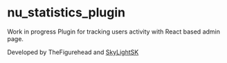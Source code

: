 # nu_statistics_plugin
Work in progress
Plugin for tracking users activity with React based admin page.
<p>Developed by TheFigurehead and <a href="https://github.com/SkyLightSK">SkyLightSK</a></p>
